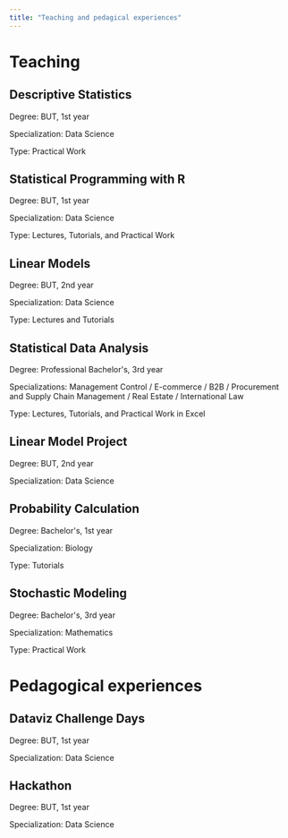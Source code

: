 ```yaml
---
title: "Teaching and pedagical experiences"
---
```


# Teaching 
## Descriptive Statistics

Degree: BUT, 1st year

Specialization: Data Science

Type: Practical Work

## Statistical Programming with R

Degree: BUT, 1st year

Specialization: Data Science

Type: Lectures, Tutorials, and Practical Work

## Linear Models

Degree: BUT, 2nd year

Specialization: Data Science

Type: Lectures and Tutorials

## Statistical Data Analysis

Degree: Professional Bachelor's, 3rd year

Specializations: Management Control / E-commerce / B2B / Procurement and Supply Chain Management / Real Estate / International Law

Type: Lectures, Tutorials, and Practical Work in Excel

## Linear Model Project

Degree: BUT, 2nd year

Specialization: Data Science

## Probability Calculation

Degree: Bachelor's, 1st year

Specialization: Biology

Type: Tutorials

## Stochastic Modeling

Degree: Bachelor's, 3rd year

Specialization: Mathematics

Type: Practical Work

# Pedagogical experiences

## Dataviz Challenge Days

Degree: BUT, 1st year

Specialization: Data Science

## Hackathon

Degree: BUT, 1st year

Specialization: Data Science

